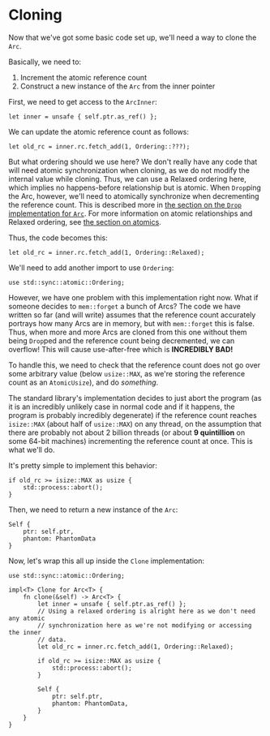# Cloning

Now that we've got some basic code set up, we'll need a way to clone the `Arc`.

Basically, we need to:

1. Increment the atomic reference count
2. Construct a new instance of the `Arc` from the inner pointer

First, we need to get access to the `ArcInner`:

```rust,ignore
let inner = unsafe { self.ptr.as_ref() };
```

We can update the atomic reference count as follows:

```rust,ignore
let old_rc = inner.rc.fetch_add(1, Ordering::???);
```

But what ordering should we use here? We don't really have any code that will
need atomic synchronization when cloning, as we do not modify the internal value
while cloning. Thus, we can use a Relaxed ordering here, which implies no
happens-before relationship but is atomic. When `Drop`ping the Arc, however,
we'll need to atomically synchronize when decrementing the reference count. This
is described more in [the section on the `Drop` implementation for
`Arc`](arc-drop.md). For more information on atomic relationships and Relaxed
ordering, see [the section on atomics](atomics.md).

Thus, the code becomes this:

```rust,ignore
let old_rc = inner.rc.fetch_add(1, Ordering::Relaxed);
```

We'll need to add another import to use `Ordering`:

```rust,ignore
use std::sync::atomic::Ordering;
```

However, we have one problem with this implementation right now. What if someone
decides to `mem::forget` a bunch of Arcs? The code we have written so far (and
will write) assumes that the reference count accurately portrays how many Arcs
are in memory, but with `mem::forget` this is false. Thus, when more and more
Arcs are cloned from this one without them being `Drop`ped and the reference
count being decremented, we can overflow! This will cause use-after-free which
is **INCREDIBLY BAD!**

To handle this, we need to check that the reference count does not go over some
arbitrary value (below `usize::MAX`, as we're storing the reference count as an
`AtomicUsize`), and do *something*.

The standard library's implementation decides to just abort the program (as it
is an incredibly unlikely case in normal code and if it happens, the program is
probably incredibly degenerate) if the reference count reaches `isize::MAX`
(about half of `usize::MAX`) on any thread, on the assumption that there are
probably not about 2 billion threads (or about **9 quintillion** on some 64-bit
machines) incrementing the reference count at once. This is what we'll do.

It's pretty simple to implement this behavior:

```rust,ignore
if old_rc >= isize::MAX as usize {
    std::process::abort();
}
```

Then, we need to return a new instance of the `Arc`:

```rust,ignore
Self {
    ptr: self.ptr,
    phantom: PhantomData
}
```

Now, let's wrap this all up inside the `Clone` implementation:

```rust,ignore
use std::sync::atomic::Ordering;

impl<T> Clone for Arc<T> {
    fn clone(&self) -> Arc<T> {
        let inner = unsafe { self.ptr.as_ref() };
        // Using a relaxed ordering is alright here as we don't need any atomic
        // synchronization here as we're not modifying or accessing the inner
        // data.
        let old_rc = inner.rc.fetch_add(1, Ordering::Relaxed);

        if old_rc >= isize::MAX as usize {
            std::process::abort();
        }

        Self {
            ptr: self.ptr,
            phantom: PhantomData,
        }
    }
}
```
